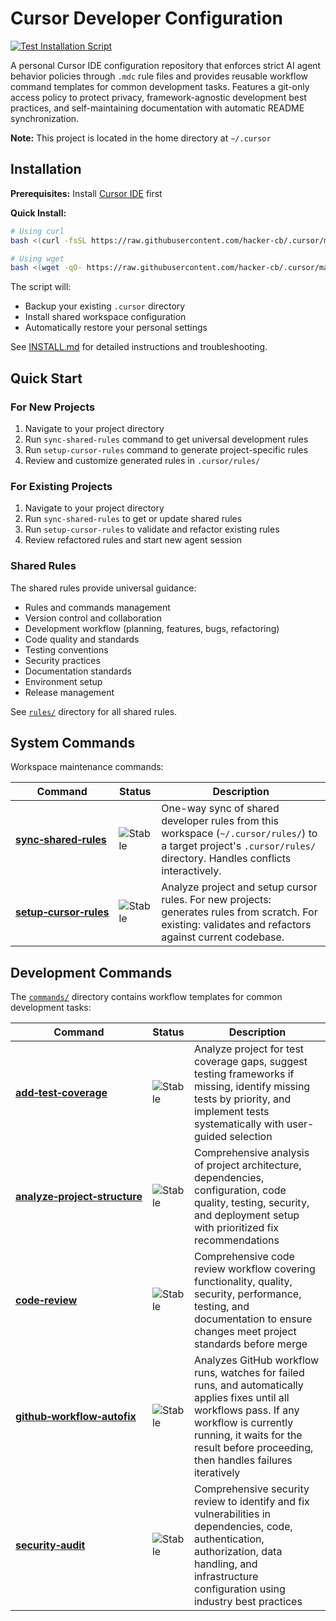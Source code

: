 # Cursor Developer Configuration

[![Test Installation Script](https://github.com/hacker-cb/.cursor/actions/workflows/test-install.yml/badge.svg)](https://github.com/hacker-cb/.cursor/actions/workflows/test-install.yml)

A personal Cursor IDE configuration repository that enforces strict AI agent behavior policies through `.mdc` rule files and provides reusable workflow command templates for common development tasks. Features a git-only access policy to protect privacy, framework-agnostic development best practices, and self-maintaining documentation with automatic README synchronization.

**Note:** This project is located in the home directory at `~/.cursor`

## Installation

**Prerequisites:** Install [Cursor IDE](https://cursor.sh) first

**Quick Install:**

```bash
# Using curl
bash <(curl -fsSL https://raw.githubusercontent.com/hacker-cb/.cursor/master/install.sh)

# Using wget
bash <(wget -qO- https://raw.githubusercontent.com/hacker-cb/.cursor/master/install.sh)
```

The script will:
- Backup your existing `.cursor` directory
- Install shared workspace configuration  
- Automatically restore your personal settings

See [INSTALL.md](INSTALL.md) for detailed instructions and troubleshooting.

## Quick Start

### For New Projects

1. Navigate to your project directory
2. Run `sync-shared-rules` command to get universal development rules
3. Run `setup-cursor-rules` command to generate project-specific rules
4. Review and customize generated rules in `.cursor/rules/`

### For Existing Projects

1. Navigate to your project directory
2. Run `sync-shared-rules` to get or update shared rules
3. Run `setup-cursor-rules` to validate and refactor existing rules
4. Review refactored rules and start new agent session

### Shared Rules

The shared rules provide universal guidance:
- Rules and commands management
- Version control and collaboration
- Development workflow (planning, features, bugs, refactoring)
- Code quality and standards
- Testing conventions
- Security practices
- Documentation standards
- Environment setup
- Release management

See [`rules/`](rules/) directory for all shared rules.

## System Commands

Workspace maintenance commands:

| Command | Status | Description |
|---------|--------|-------------|
| [**sync&#8209;shared&#8209;rules**](commands/sync-shared-rules.md) | ![Stable](https://img.shields.io/badge/status-stable-green) | One-way sync of shared developer rules from this workspace (`~/.cursor/rules/`) to a target project's `.cursor/rules/` directory. Handles conflicts interactively. |
| [**setup&#8209;cursor&#8209;rules**](commands/setup-cursor-rules.md) | ![Stable](https://img.shields.io/badge/status-stable-green) | Analyze project and setup cursor rules. For new projects: generates rules from scratch. For existing: validates and refactors against current codebase. |

## Development Commands

The [`commands/`](commands/) directory contains workflow templates for common development tasks:

| Command | Status | Description |
|---------|--------|-------------|
| [**add&#8209;test&#8209;coverage**](commands/add-test-coverage.md) | ![Stable](https://img.shields.io/badge/status-stable-green) | Analyze project for test coverage gaps, suggest testing frameworks if missing, identify missing tests by priority, and implement tests systematically with user-guided selection |
| [**analyze&#8209;project&#8209;structure**](commands/analyze-project-structure.md) | ![Stable](https://img.shields.io/badge/status-stable-green) | Comprehensive analysis of project architecture, dependencies, configuration, code quality, testing, security, and deployment setup with prioritized fix recommendations |
| [**code&#8209;review**](commands/code-review.md) | ![Stable](https://img.shields.io/badge/status-stable-green) | Comprehensive code review workflow covering functionality, quality, security, performance, testing, and documentation to ensure changes meet project standards before merge |
| [**github&#8209;workflow&#8209;autofix**](commands/github-workflow-autofix.md) | ![Stable](https://img.shields.io/badge/status-stable-green) | Analyzes GitHub workflow runs, watches for failed runs, and automatically applies fixes until all workflows pass. If any workflow is currently running, it waits for the result before proceeding, then handles failures iteratively |
| [**security&#8209;audit**](commands/security-audit.md) | ![Stable](https://img.shields.io/badge/status-stable-green) | Comprehensive security review to identify and fix vulnerabilities in dependencies, code, authentication, authorization, data handling, and infrastructure configuration using industry best practices |
